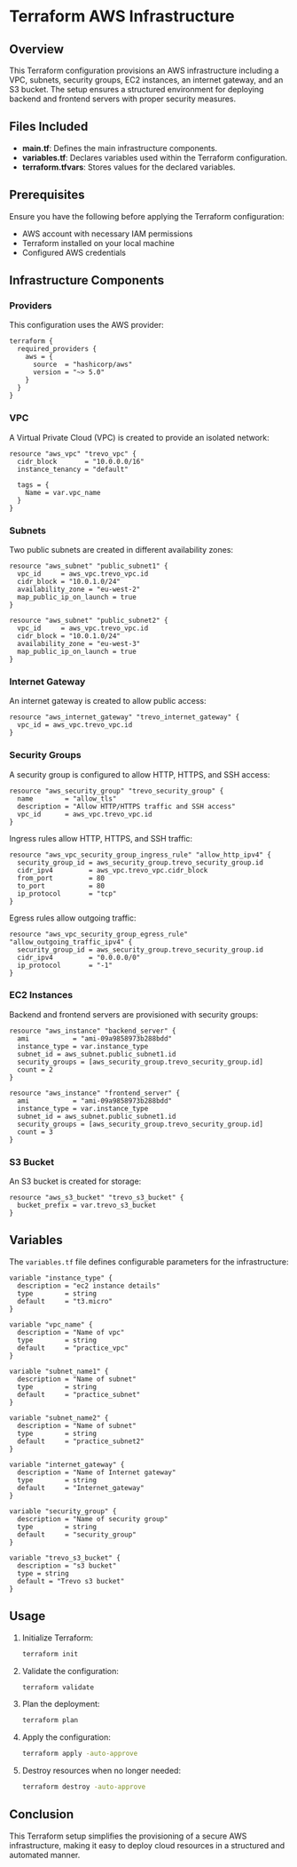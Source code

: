 # Terraform AWS Infrastructure

## Overview
This Terraform configuration provisions an AWS infrastructure including a VPC, subnets, security groups, EC2 instances, an internet gateway, and an S3 bucket. The setup ensures a structured environment for deploying backend and frontend servers with proper security measures.

## Files Included
- **main.tf**: Defines the main infrastructure components.
- **variables.tf**: Declares variables used within the Terraform configuration.
- **terraform.tfvars**: Stores values for the declared variables.

## Prerequisites
Ensure you have the following before applying the Terraform configuration:
- AWS account with necessary IAM permissions
- Terraform installed on your local machine
- Configured AWS credentials

## Infrastructure Components

### Providers
This configuration uses the AWS provider:
```hcl
terraform {
  required_providers {
    aws = {
      source  = "hashicorp/aws"
      version = "~> 5.0"
    }
  }
}
```

### VPC
A Virtual Private Cloud (VPC) is created to provide an isolated network:
```hcl
resource "aws_vpc" "trevo_vpc" {
  cidr_block       = "10.0.0.0/16"
  instance_tenancy = "default"

  tags = {
    Name = var.vpc_name
  }
}
```

### Subnets
Two public subnets are created in different availability zones:
```hcl
resource "aws_subnet" "public_subnet1" {
  vpc_id     = aws_vpc.trevo_vpc.id
  cidr_block = "10.0.1.0/24"
  availability_zone = "eu-west-2" 
  map_public_ip_on_launch = true
}

resource "aws_subnet" "public_subnet2" {
  vpc_id     = aws_vpc.trevo_vpc.id
  cidr_block = "10.0.1.0/24"
  availability_zone = "eu-west-3" 
  map_public_ip_on_launch = true
}
```

### Internet Gateway
An internet gateway is created to allow public access:
```hcl
resource "aws_internet_gateway" "trevo_internet_gateway" {
  vpc_id = aws_vpc.trevo_vpc.id
}
```

### Security Groups
A security group is configured to allow HTTP, HTTPS, and SSH access:
```hcl
resource "aws_security_group" "trevo_security_group" {
  name        = "allow_tls"
  description = "Allow HTTP/HTTPS traffic and SSH access"
  vpc_id      = aws_vpc.trevo_vpc.id
}
```
Ingress rules allow HTTP, HTTPS, and SSH traffic:
```hcl
resource "aws_vpc_security_group_ingress_rule" "allow_http_ipv4" {
  security_group_id = aws_security_group.trevo_security_group.id
  cidr_ipv4         = aws_vpc.trevo_vpc.cidr_block
  from_port         = 80
  to_port           = 80
  ip_protocol       = "tcp"
}
```
Egress rules allow outgoing traffic:
```hcl
resource "aws_vpc_security_group_egress_rule" "allow_outgoing_traffic_ipv4" {
  security_group_id = aws_security_group.trevo_security_group.id
  cidr_ipv4         = "0.0.0.0/0"
  ip_protocol       = "-1"
}
```

### EC2 Instances
Backend and frontend servers are provisioned with security groups:
```hcl
resource "aws_instance" "backend_server" {
  ami           = "ami-09a9858973b288bdd"
  instance_type = var.instance_type
  subnet_id = aws_subnet.public_subnet1.id
  security_groups = [aws_security_group.trevo_security_group.id]
  count = 2
}

resource "aws_instance" "frontend_server" {
  ami           = "ami-09a9858973b288bdd"
  instance_type = var.instance_type
  subnet_id = aws_subnet.public_subnet1.id
  security_groups = [aws_security_group.trevo_security_group.id]
  count = 3
}
```

### S3 Bucket
An S3 bucket is created for storage:
```hcl
resource "aws_s3_bucket" "trevo_s3_bucket" {
  bucket_prefix = var.trevo_s3_bucket
}
```

## Variables
The `variables.tf` file defines configurable parameters for the infrastructure:
```hcl
variable "instance_type" {
  description = "ec2 instance details"
  type        = string
  default     = "t3.micro"
}

variable "vpc_name" {
  description = "Name of vpc"
  type        = string
  default     = "practice_vpc"
}

variable "subnet_name1" {
  description = "Name of subnet"
  type        = string
  default     = "practice_subnet"
}

variable "subnet_name2" {
  description = "Name of subnet"
  type        = string
  default     = "practice_subnet2"
}

variable "internet_gateway" {
  description = "Name of Internet gateway"
  type        = string
  default     = "Internet_gateway"
}

variable "security_group" {
  description = "Name of security group"
  type        = string
  default     = "security_group"
}

variable "trevo_s3_bucket" {
  description = "s3 bucket"
  type = string
  default = "Trevo s3 bucket"
}
```

## Usage
1. Initialize Terraform:
   ```sh
   terraform init
   ```
2. Validate the configuration:
   ```sh
   terraform validate
   ```
3. Plan the deployment:
   ```sh
   terraform plan
   ```
4. Apply the configuration:
   ```sh
   terraform apply -auto-approve
   ```
5. Destroy resources when no longer needed:
   ```sh
   terraform destroy -auto-approve
   ```

## Conclusion
This Terraform setup simplifies the provisioning of a secure AWS infrastructure, making it easy to deploy cloud resources in a structured and automated manner.


